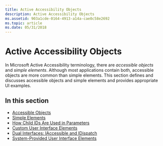 ```yaml
---
title: Active Accessibility Objects
description: Active Accessibility Objects
ms.assetid: 903a1cde-0164-4913-a14a-cae0c58e2692
ms.topic: article
ms.date: 05/31/2018
---
```


# Active Accessibility Objects

In Microsoft Active Accessibility terminology, there are *accessible objects* and *simple elements*. Although most applications contain both, accessible objects are more common than simple elements. This section defines and discusses accessible objects and simple elements and provides appropriate UI examples.

## In this section

-   [Accessible Objects](accessible-objects.md)
-   [Simple Elements](simple-elements.md)
-   [How Child IDs Are Used in Parameters](how-child-ids-are-used-in-parameters.md)
-   [Custom User Interface Elements](custom-user-interface-elements.md)
-   [Dual Interfaces: IAccessible and IDispatch](dual-interfaces--iaccessible-and-idispatch.md)
-   [System-Provided User Interface Elements](system-provided-user-interface-elements.md)

 

 




